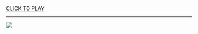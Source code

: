
<a href="https://premium76.site?title=geography_lessons_games_unblocked&ref=13M">CLICK TO PLAY</a></h3>
<hr>

<a href="https://premium76.site?title=geography_lessons_games_unblocked&ref=13M"><img src="https://clearcache.store/games.png"></a>


